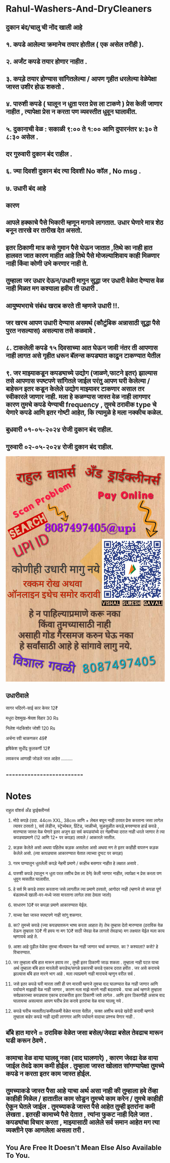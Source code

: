 # Rahul-Washers-And-DryCleaners

## **दुकान बंद/चालु ची नोंद खाली आहे**

## **१. कपडे आलेल्या क्रमानेच तयार होतील ( एक असेल तरीही ).**

## **२. अर्जंट कपडे तयार होणार नाहीत .**

## **३. कपड़े तयार होण्यास सांगितलेल्या / आपण गृहीत धरलेल्या वेळेपेक्षा जास्त उशीर होऊ शकतो .** 

## **४. पारुशी कपडे ( घालून न धुता परत प्रेस ला टाकणे ) प्रेस केली जाणार नाहीत , त्यापेक्षा प्रेस न करता पण व्यवस्तीत धुवून घालावीत.**

## **५. दुकानाची वेळ :  सकाळी ९:०० ते १:०० आणि दुपारनंतर ४:३० ते ८:३० असेल .**
## **दर गुरुवारी दुकान बंद राहील .**


## **६. ज्या दिवशी दुकान बंद त्या दिवशी No कॉल , No msg .**

## **७. उधारी बंद आहे**
## **कारण**
## **आपले हक्काचे पैसे भिकारी म्हणून मागावे लागतात. उधार घेणारे मात्र शेठ बनून तारखे वर तारीख देत असतो.**
## **इतर ठिकाणी मात्र कसे गुमान पैसे घेऊन जातात ,तिथे का नाही हात हालवत जात कारण माहीत आहे तिथे पैसे मोजल्याशिवाय काही मिळणार नाही किंवा कोणी उभे करणार नाही ते.**
## **तुम्हाला जर उधार देऊन/उधारी मागुन सुद्धा जर उधारी वेळेत देण्यास वेळ नाही मिळत मग कश्याला हवीय ती उधारी .**
## **आयुष्यभराचे संबंध खराब करते ती म्हणजे उधारी !!.**
## **जर खरच आपण उधारी देण्यास असमर्थ (कौटुंबिक अन्नासाठी सुद्धा पैसे पुरत नसल्यास) असल्यास तसे कळवावे .**

## **८. टाकलेली कपडे १५ दिवसाच्या आत घेऊन जावी नंतर ती आपणास नाही लागत असे गृहीत धरून बॅलन्स कपड्यात काढुन टाकण्यात येतील**

## **९. जर माझ्याकडून कपड्याच्ये उद्योग (जाळणे,फाटने इतर)  झाल्यास तसे आपणास स्पष्टपणे सांगितले जाईल परंतु आपण घरी केलेल्या / बाहेरून इतर कडून केलेले उद्योग माझ्यावर टाकणार असाल तर स्वीकारले जाणार नाही. मला हे कळण्यास जास्त वेळ नाही लागणार कारण तुमचे कपडे येण्याची frequency , तुमचे ठरावीक type चे येणारे कपडे आणि इतर गोष्टी आहेत, कि त्यामुळे हे मला नक्कीच कळेल.**

## **बुधवारी ०१-०५-२०२४ रोजी दुकान बंद राहील.**

## **गुरुवारी ०२-०५-२०२४ रोजी दुकान बंद राहील.**


![Udhari Image](2.jpg)


## **उधारीवाले**

सागर भदिरगे-साई कार केयर 12₹

मधुरा देशमुख-श्रेयश विहार 30 Rs

निलेश नंदकिशोर जोशी 120 Rs

अर्चना रवी चाकणकर 49₹

हृषिकेश सुधींद्र कुलकर्णी 12₹


लवकरच आणखी जोडले जात आहेत .........

## -------------------------


# Notes

राहुल वॉशर्स अँड ड्राईक्लीनर्स

1. मोठे कपड़े (उदा. 44cm XXL, 38cm आणि + लेबल बघून नाही ठरवत प्रेस करताना जसा लागेल त्यावर ठरवतो ), सर्व लेडीज, स्ट्रेच्येबल, प्रिंटेड, जाळीच्ये, सुळसुळीत कपड़े,बनवण्यास हार्ड कपडे , मारण्यास जास्त वेळ घेणारे इतर अजुन ह्या सर्व कपडयांच्ये दर नेहमीच्या दरात नाही धरले जाणार ते त्या कपड्याप्रमाणे (12 आणि 12+ पर कपड़ा) लावले / आकारले जातील.

2. कड़क केलेले असो अथवा पहिलेच कड़क असलेला असो अथवा मग ते इतर काहीही वापरुन कड़क केलेले असो. (त्या कापड्यास आकारण्यात येतात त्याच्या दुप्पट पर कपड़ा)

3. गरम पाण्यातुन धुतलेली कपड़े नेहमी प्रमाणे / काहीच बसणार नाहीत हे लक्षात असावे .

4. पारुशी कपडे (घालून न धुता परत तशीच प्रेस ला देने) केली जाणार नाहीत, त्यापेक्षा न प्रेस करता पण धुवून व्यसतीत घालावीत.

5. हे सर्व मि कपडे तयार करताना जसे लागतील त्या प्रमाणे ठरवतो, आगोदर नाही (म्हणजे तो कपडा पूर्ण बंडलमध्ये खाली-वर-मध्ये जसा मारताना लागेल तसा ठेवला जातो)

6. साधारण 10₹ पर कपड़ा प्रमाणे आकारण्यात येईल.

7. याच्या पेक्षा जास्त स्पष्टपणे नाही सांगु शकणार.

8. का? तुमच्ये कपडे (ज्या कपड्यावरून भाष्य करता आहात ते) तेच तुम्हास देतो मारण्यास (ठराविक वेळ देऊन तुम्हाला 10₹ नी हवय ना मग 10₹ साठी जेवढा वेळ लागतो तेवढाच) मग लक्ष्यात येईल मला काय म्हणायचे आहे ते.

9. आशा आहे पुढील वेळेस तुमचा मौल्यवान वेळ नाही जाणार चर्चा करण्यात. का ? कश्याला? कसे? हे विचारण्यात.

10. जर तुम्हाला बॉंबे हात मारून हवाय तर , तुम्ही इतर ठिकाणी जाऊ शकता . तुम्हाला नाही पटत याचा अर्थ तुम्हाला बॉंबे हात मारलेली कपडेच/सगळे प्रकारची कपडे एकाच दरात हवीत . जर असे करायचे झाल्यास बॉंबे हात मारने भाग आहे . मला त्याप्रमाणे नाही मारायचे म्हणुन वरील सर्व . 

11. जसे इतर कपडे घरी मारता तशी ही पण मारावी म्हणजे तुमचा वाद घालण्यात वेळ नाही जाणार आणि पर्यायाने माझाही वेळ नाही जाणार , कारण मला माझे मारणे नाही बदलायचे . याचा अर्थ म्हणजे तुम्हाला सर्वप्रकारच्या कपड्यास एकाच दराकरीता इतर ठिकाणी जावे लागेल . आणि इतर ठिकाणीही असाच वाद घालायचा असल्यास आपण घरीच प्रेस करावे इतरांचा वेळ वाया घालवू नये .

12. कपडे घरीच व्यसतीत/कमीतकमी वेळेत मारता येतील , फक्त अशीच कपडे खरेदी करावी म्हणजे तुम्हाला बाहेर कपडे नाही द्यावी लागणार आणि पर्यायाने वादाचा प्रश्नच येणार नाही .

## **बॉंबे हात मारने = ठराविक वेळेत जसा बसेल/जेवढा बसेल तेवढाच मारून घडी करून ठेवणे .**

## कामाचा वेळ वाया घालवू नका (वाद घालणारे) , कारण जेवढा वेळ वाया जाईल तेवढे काम कमी होईल . तुम्हाला जास्त खोलात सांगण्यापेक्षा तुमच्ये कपडे न करता इतर काम जास्त होईल.

## तुमच्याकडे जास्त पैसा आहे याचा अर्थ असा नाही की तुम्हाला हवे तेंव्हा काहीही मिळेल / हातातील काम सोडुन तुमच्ये काम करेन / तुमचे काहीही ऐकून घेतले जाईल . तुमच्याकडे जास्त पैसे आहेत तुम्ही इतरांना कमी लेखता . इतरही कामाच्ये पैसे देतात , त्यांना फुकट नाही दिले जात . कपड्यांचा विचार करता , माझ्यासाठी आलेले सर्व समान आहेत मग त्या व्यक्तीने एक आणलेला असला तरी .
 
## You Are Free It Doesn't Mean Else Also Available To You.


